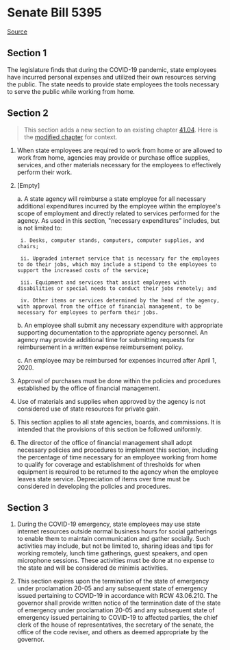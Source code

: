 # Senate Bill 5395

[Source](http://lawfilesext.leg.wa.gov/biennium/2021-22/Pdf/Bills/Senate%20Bills/5395.pdf)
## Section 1
The legislature finds that during the COVID-19 pandemic, state employees have incurred personal expenses and utilized their own resources serving the public. The state needs to provide state employees the tools necessary to serve the public while working from home.


## Section 2
> This section adds a new section to an existing chapter [41.04](/rcw/41_public_employment_civil_service_and_pensions/41.04_general_provisions.md). Here is the [modified chapter](rcw/41_public_employment_civil_service_and_pensions/41.04_general_provisions.md) for context.

1. When state employees are required to work from home or are allowed to work from home, agencies may provide or purchase office supplies, services, and other materials necessary for the employees to effectively perform their work.

2. [Empty]

    a. A state agency will reimburse a state employee for all necessary additional expenditures incurred by the employee within the employee's scope of employment and directly related to services performed for the agency. As used in this section, "necessary expenditures" includes, but is not limited to:

        i. Desks, computer stands, computers, computer supplies, and chairs;

        ii. Upgraded internet service that is necessary for the employees to do their jobs, which may include a stipend to the employees to support the increased costs of the service;

        iii. Equipment and services that assist employees with disabilities or special needs to conduct their jobs remotely; and

        iv. Other items or services determined by the head of the agency, with approval from the office of financial management, to be necessary for employees to perform their jobs.

    b. An employee shall submit any necessary expenditure with appropriate supporting documentation to the appropriate agency personnel. An agency may provide additional time for submitting requests for reimbursement in a written expense reimbursement policy.

    c. An employee may be reimbursed for expenses incurred after April 1, 2020.

3. Approval of purchases must be done within the policies and procedures established by the office of financial management.

4. Use of materials and supplies when approved by the agency is not considered use of state resources for private gain.

5. This section applies to all state agencies, boards, and commissions. It is intended that the provisions of this section be followed uniformly.

6. The director of the office of financial management shall adopt necessary policies and procedures to implement this section, including the percentage of time necessary for an employee working from home to qualify for coverage and establishment of thresholds for when equipment is required to be returned to the agency when the employee leaves state service. Depreciation of items over time must be considered in developing the policies and procedures.


## Section 3
1. During the COVID-19 emergency, state employees may use state internet resources outside normal business hours for social gatherings to enable them to maintain communication and gather socially. Such activities may include, but not be limited to, sharing ideas and tips for working remotely, lunch time gatherings, guest speakers, and open microphone sessions. These activities must be done at no expense to the state and will be considered de minimis activities.

2. This section expires upon the termination of the state of emergency under proclamation 20-05 and any subsequent state of emergency issued pertaining to COVID-19 in accordance with RCW 43.06.210. The governor shall provide written notice of the termination date of the state of emergency under proclamation 20-05 and any subsequent state of emergency issued pertaining to COVID-19 to affected parties, the chief clerk of the house of representatives, the secretary of the senate, the office of the code reviser, and others as deemed appropriate by the governor.

